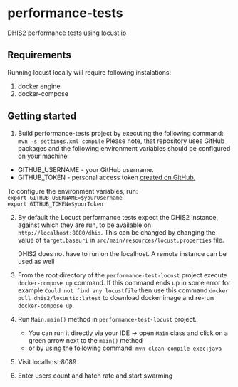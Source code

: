 # performance-tests
DHIS2 performance tests using locust.io 

## Requirements
Running locust locally will require following instalations: 
1. docker engine
2. docker-compose

## Getting started

1. Build performance-tests project by executing the following command: `mvn -s settings.xml compile`
Please note, that repository uses GitHub packages and the following environment variables should be configured on your machine: 

- GITHUB_USERNAME - your GitHub username. 
- GITHUB_TOKEN - personal access token [created on GitHub.](https://help.github.com/en/github/authenticating-to-github/creating-a-personal-access-token-for-the-command-line)

To configure the environment variables, run:   
`export GITHUB_USERNAME=$yourUsername`  
`export GITHUB_TOKEN=$yourToken`
	
2. By default the Locust performance tests expect the DHIS2 instance, against which 
   they are run, to be available on `http://localhost:8080/dhis`. This can be changed 
   by changing the value of `target.baseuri` in `src/main/resources/locust.properties` 
   file.
   
   DHIS2 does not have to run on the localhost. A remote instance can be used as well
   
3. From the root directory of the `performance-test-locust` project execute `docker-compose up` command. If this command ends up in some error for example
`Could not find any locustfile` then use this command `docker pull dhis2/locustio:latest` to download docker image and re-run `docker-compose up`.

4. Run `Main.main()` method in `performance-test-locust` project. 
    - You can run it directly via your IDE -> open `Main` class and click on a green arrow next to the `main()` method 
    - or by using the following command: `mvn clean compile exec:java`
    
5. Visit localhost:8089

6. Enter users count and hatch rate and start swarming


